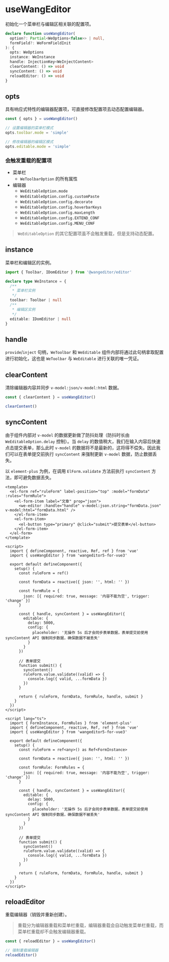 # useWangEditor

初始化一个菜单栏与编辑区相关联的配置项。

```ts
declare function useWangEditor(
  option?: Partial<WeOptions<false>> | null,
  formField?: WeFormFieldInit
): {
  opts: WeOptions
  instance: WeInstance
  handle: InjectionKey<WeInjectContent>
  clearContent: () => void
  syncContent: () => void
  reloadEditor: () => void
}
```

## opts

具有响应式特性的编辑器配置项，可直接修改配置项去动态配置编辑器。

```ts
const { opts } = useWangEditor()

// 设置编辑器的菜单栏模式
opts.toolbar.mode = 'simple'

// 修改编辑器的编辑区模式
opts.editable.mode = 'simple'
```

### 会触发重载的配置项

- 菜单栏
  - `WeToolbarOption` 的所有属性
- 编辑器
  - `WeEditableOption.mode`
  - `WeEditableOption.config.customPaste`
  - `WeEditableOption.config.decorate`
  - `WeEditableOption.config.hoverbarKeys`
  - `WeEditableOption.config.maxLength`
  - `WeEditableOption.config.EXTEND_CONF`
  - `WeEditableOption.config.MENU_CONF`

> `WeEditableOption` 的其它配置项虽不会触发重载，但是支持动态配置。

## instance

菜单栏和编辑区的实例。

```ts
import { Toolbar, IDomEditor } from '@wangeditor/editor'

declare type WeInstance = {
  /**
   * 菜单栏实例
   */
  toolbar: Toolbar | null
  /**
   * 编辑区实例
   */
  editable: IDomEditor | null
}
```

## handle

`provide`/`inject` 句柄，`WeToolbar` 和 `WeEditable` 组件内部将通过此句柄拿取配置进行初始化，这也是 `WeToolbar` 与 `WeEditable` 进行关联的唯一凭证。

## clearContent

清除编辑器内容并同步 `v-model:json/v-model:html` 数据。

```ts
const { clearContent } = useWangEditor()

clearContent()
```

## syncContent

由于组件内部对 `v-model` 的数据更新做了防抖处理（防抖时长由 `WeEditableOption.delay` 控制）。当 `delay` 的数值稍大，我们在输入内容后快速点击提交表单，那么此时 `v-model` 的数据将不是最新的，这将得不偿失。因此我们可以在表单提交前执行 `syncContent` 来强制更新 `v-model` 数据，防止数据丢失。

以 `element-plus` 为例，在调用 `ElForm.validate` 方法前执行 `syncContent` 方法，即可避免数据丢失。

```vue
<template>
  <el-form ref="ruleForm" label-position="top" :model="formData" :rules="formRule">
    <el-form-item label="文章" prop="json">
      <we-editor :handle="handle" v-model:json.string="formData.json" v-model:html="formData.html" />
    </el-form-item>
    <el-form-item>
      <el-button type="primary" @click="submit">提交表单</el-button>
    </el-form-item>
  </el-form>
</template>
```

<CodeGroup>
  <CodeGroupItem title="JS">

```vue
<script>
  import { defineComponent, reactive, Ref, ref } from 'vue'
  import { useWangEditor } from 'wangeditor5-for-vue3'

  export default defineComponent({
    setup() {
      const ruleForm = ref()

      const formData = reactive({ json: '', html: '' })

      const formRule = {
        json: [{ required: true, message: '内容不能为空', trigger: 'change' }]
      }

      const { handle, syncContent } = useWangEditor({
        editable: {
          delay: 5000,
          config: {
            placeholder: '无操作 5s 后才会同步表单数据，表单提交前使用 syncContent API 强制同步数据，确保数据不被丢失'
          }
        }
      })

      // 表单提交
      function submit() {
        syncContent()
        ruleForm.value.validate((valid) => {
          console.log({ valid, ...formData })
        })
      }

      return { ruleForm, formData, formRule, handle, submit }
    }
  })
</script>
```

  </CodeGroupItem>

  <CodeGroupItem title="TS" active>

```vue
<script lang="ts">
  import { FormInstance, FormRules } from 'element-plus'
  import { defineComponent, reactive, Ref, ref } from 'vue'
  import { useWangEditor } from 'wangeditor5-for-vue3'

  export default defineComponent({
    setup() {
      const ruleForm = ref<any>() as Ref<FormInstance>

      const formData = reactive({ json: '', html: '' })

      const formRule: FormRules = {
        json: [{ required: true, message: '内容不能为空', trigger: 'change' }]
      }

      const { handle, syncContent } = useWangEditor({
        editable: {
          delay: 5000,
          config: {
            placeholder: '无操作 5s 后才会同步表单数据，表单提交前使用 syncContent API 强制同步数据，确保数据不被丢失'
          }
        }
      })

      // 表单提交
      function submit() {
        syncContent()
        ruleForm.value.validate((valid) => {
          console.log({ valid, ...formData })
        })
      }

      return { ruleForm, formData, formRule, handle, submit }
    }
  })
</script>
```

  </CodeGroupItem>
</CodeGroup>

## reloadEditor

重载编辑器（销毁并重新创建）。

> 重载分为编辑器重载和菜单栏重载，编辑器重载会自动触发菜单栏重载，而菜单栏重载却不会触发编辑器重载。

```ts
const { reloadEditor } = useWangEditor()

// 强制重载编辑器
reloadEditor()
```
